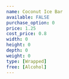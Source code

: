 ```yaml
---
name: Coconut Ice Bar
available: FALSE
purchase_option: 0
price: 1.25
cost_price: 0.8
width: 0
height: 0
depth: 0
weight: 0
type: [Wrapped]
free: [Alcohol]
---
```

